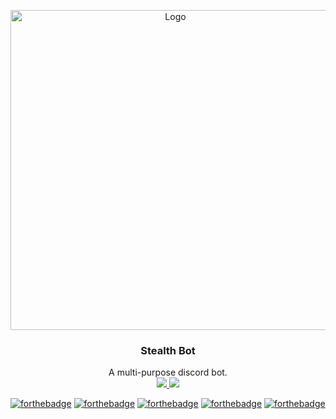 <p align="center">
    <a href="https://github.com/Ender2K89/Stealth-Bot">
    <img src="https://cdn.discordapp.com/avatars/760179628122964008/c00aa79abd3a0eb621af33660f589c67.png?size=2048" alt="Logo" width="512" height="512">
    </a>
  <h3 align="center">Stealth Bot</h3>
  <p align="center">
    A multi-purpose discord bot.<br>
    <a href="https://top.gg/bot/760179628122964008">
      <img src="https://top.gg/api/widget/servers/760179628122964008.svg?noavatar=true">
    </a>
    <a href="https://top.gg/bot/760179628122964008">
      <img src="https://top.gg/api/widget/upvotes/760179628122964008.svg?noavatar=true">
    </a>
    
  </p>
</p>

[![forthebadge](https://forthebadge.com/images/badges/made-with-python.svg)](https://forthebadge.com)
[![forthebadge](https://forthebadge.com/images/badges/built-with-love.svg)](https://forthebadge.com)
[![forthebadge](https://forthebadge.com/images/badges/uses-badges.svg)](https://forthebadge.com)
[![forthebadge](https://forthebadge.com/images/badges/built-by-developers.svg)](https://forthebadge.com)
[![forthebadge](https://forthebadge.com/images/badges/it-works-why.svg)](https://forthebadge.com)
